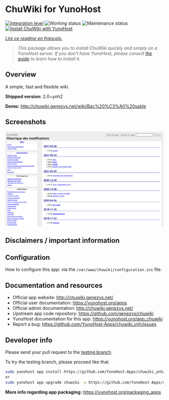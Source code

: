 <!--
N.B.: This README was automatically generated by https://github.com/YunoHost/apps/tree/master/tools/README-generator
It shall NOT be edited by hand.
-->

# ChuWiki for YunoHost

[![Integration level](https://dash.yunohost.org/integration/chuwiki.svg)](https://dash.yunohost.org/appci/app/chuwiki) ![Working status](https://ci-apps.yunohost.org/ci/badges/chuwiki.status.svg) ![Maintenance status](https://ci-apps.yunohost.org/ci/badges/chuwiki.maintain.svg)  
[![Install ChuWiki with YunoHost](https://install-app.yunohost.org/install-with-yunohost.svg)](https://install-app.yunohost.org/?app=chuwiki)

*[Lire ce readme en français.](./README_fr.md)*

> *This package allows you to install ChuWiki quickly and simply on a YunoHost server.
If you don't have YunoHost, please consult [the guide](https://yunohost.org/#/install) to learn how to install it.*

## Overview

A simple, fast and flexible wiki.

**Shipped version:** 2.0~ynh2

**Demo:** http://chuwiki.genezys.net/wiki/Bac%20%C3%A0%20sable

## Screenshots

![Screenshot of ChuWiki](./doc/screenshots/screenshot.png)

## Disclaimers / important information

## Configuration

How to configure this app: via the `/var/www/chuwiki/configuration.ini` file.

## Documentation and resources

* Official app website: <http://chuwiki.genezys.net/>
* Official user documentation: <https://yunohost.org/apps>
* Official admin documentation: <http://chuwiki.genezys.net/>
* Upstream app code repository: <https://github.com/genezys/chuwiki>
* YunoHost documentation for this app: <https://yunohost.org/app_chuwiki>
* Report a bug: <https://github.com/YunoHost-Apps/chuwiki_ynh/issues>

## Developer info

Please send your pull request to the [testing branch](https://github.com/YunoHost-Apps/chuwiki_ynh/tree/testing).

To try the testing branch, please proceed like that.

``` bash
sudo yunohost app install https://github.com/YunoHost-Apps/chuwiki_ynh/tree/testing --debug
or
sudo yunohost app upgrade chuwiki -u https://github.com/YunoHost-Apps/chuwiki_ynh/tree/testing --debug
```

**More info regarding app packaging:** <https://yunohost.org/packaging_apps>
